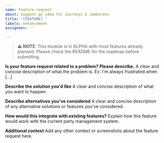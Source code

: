 ```yaml
---
name: Feature request
about: Suggest an idea for Journeys & Jamborees
title: '[FEATURE] '
labels: enhancement
assignees: ''

---
```


> ⚠️ **NOTE**: This module is in ALPHA with most features already planned. Please check the README for the roadmap before submitting.

**Is your feature request related to a problem? Please describe.**
A clear and concise description of what the problem is. Ex. I'm always frustrated when [...]

**Describe the solution you'd like**
A clear and concise description of what you want to happen.

**Describe alternatives you've considered**
A clear and concise description of any alternative solutions or features you've considered.

**How would this integrate with existing features?**
Explain how this feature would work with the current party management system.

**Additional context**
Add any other context or screenshots about the feature request here.